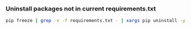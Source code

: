 ### Uninstall packages not in current requirements.txt

```bash
pip freeze | grep -v -f requirements.txt - | xargs pip uninstall -y
```